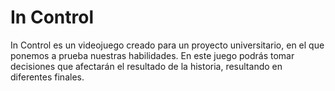 # In Control
In Control es un videojuego creado para un proyecto universitario, en el que ponemos a prueba nuestras habilidades. En este juego podrás tomar decisiones que afectarán el resultado de la historia, resultando en diferentes finales.
